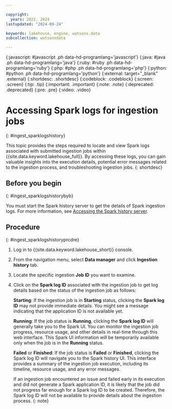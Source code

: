 ```yaml
---

copyright:
  years: 2022, 2024
lastupdated: "2024-09-24"

keywords: lakehouse, engine, watsonx.data
subcollection: watsonxdata

---
```


{:javascript: #javascript .ph data-hd-programlang='javascript'}
{:java: #java .ph data-hd-programlang='java'}
{:ruby: #ruby .ph data-hd-programlang='ruby'}
{:php: #php .ph data-hd-programlang='php'}
{:python: #python .ph data-hd-programlang='python'}
{:external: target="_blank" .external}
{:shortdesc: .shortdesc}
{:codeblock: .codeblock}
{:screen: .screen}
{:tip: .tip}
{:important: .important}
{:note: .note}
{:deprecated: .deprecated}
{:pre: .pre}
{:video: .video}

# Accessing Spark logs for ingestion jobs
{: #ingest_sparklogshistory}

This topic provides the steps required to locate and view Spark logs associated with submitted ingestion jobs within {{site.data.keyword.lakehouse_full}}. By accessing these logs, you can gain valuable insights into the execution details, potential error messages related to the ingestion process, and troubleshooting ingestion jobs.
{: shortdesc}

## Before you begin
{: #ingest_sparklogshistorybyb}

You must start the Spark history server to get the details of Spark ingestion logs. For more information, see [Accessing the Spark history server](watsonxdata?topic=watsonxdata-wxd_spk_histry).

## Procedure
{: #ingest_sparklogshistoryprcdre}

1. Log in to {{site.data.keyword.lakehouse_short}} console.

2. From the navigation menu, select **Data manager** and click **Ingestion history** tab.

3. Locate the specific ingestion **Job ID** you want to examine.

4. Click on the **Spark log ID** associated with the ingestion job to get log details based on the status of the ingestion job as follows:

   **Starting**: If the ingestion job is in **Starting** status, clicking the **Spark log ID** may not provide immediate details. You might see a message indicating that the application ID is not available yet.

   **Running**: If the job status is **Running**, clicking the **Spark log ID** will generally take you to the Spark UI. You can monitor the ingestion job progress, resource usage, and other details in real-time through this web interface. This Spark UI information will be temporarily available only when the job is in the **Running** status.

   **Failed** or **Finished**: If the job status is **Failed** or **Finished**, clicking the Spark log ID will navigate you to the Spark history UI. This interface provides a summary of the ingestion job execution, including its timeline, resource usage, and any error messages.


   If an ingestion job encountered an issue and failed early in its execution and did not generate a Spark application ID, it is likely that the job did not progress far enough for a Spark log ID to be created. Therefore, the Spark log ID will not be available to provide details about the ingestion process.
   {: note}
